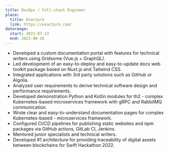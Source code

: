 ```yaml
---
title: DocOps / Full-stack Engineer
place:
  title: Exactpro
  link: https://exactpro.com/
daterange:
  start: 2021-07-13
  end: 2023-08-16
---
```


- Developed a custom documentation portal with features for technical writers using Gridsome (Vue.js + GraphQL).
- Led development of an easy-to-deploy and easy-to-update docs web toolkit package based on Nuxt.js and Tailwind CSS.
- Integrated applications with 3rd party solutions such as GitHub or Algolia.
- Analyzed user requirements to derive technical software design and performance requirements.
- Developed demonstration Python and Kotlin modules for th2 - complex Kubernetes-based microservices framework with gRPC and RabbitMQ communication.
- Wrote clear and easy-to-understand documentation pages for complex Kubernetes-based - microservices framework.
- Configured CI/CD pipelines for publishing static websites and npm packages via GitHub actions, GitLab CI, Jenkins.
- Mentored junior specialists and technical writers.
- Developed #1 architecture for providing traceability of digital assets between blockchains for Swift Hackathon 2022.